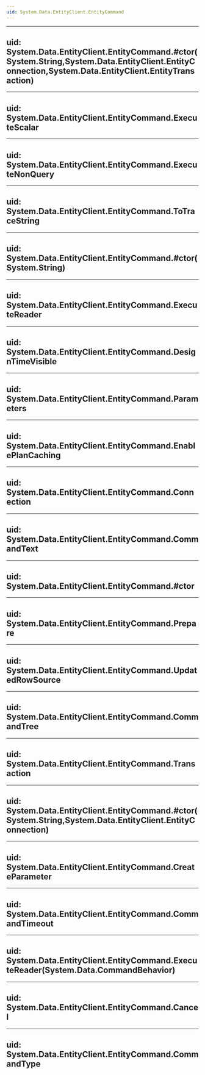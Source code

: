 ```yaml
---
uid: System.Data.EntityClient.EntityCommand
---
```


---
uid: System.Data.EntityClient.EntityCommand.#ctor(System.String,System.Data.EntityClient.EntityConnection,System.Data.EntityClient.EntityTransaction)
---

---
uid: System.Data.EntityClient.EntityCommand.ExecuteScalar
---

---
uid: System.Data.EntityClient.EntityCommand.ExecuteNonQuery
---

---
uid: System.Data.EntityClient.EntityCommand.ToTraceString
---

---
uid: System.Data.EntityClient.EntityCommand.#ctor(System.String)
---

---
uid: System.Data.EntityClient.EntityCommand.ExecuteReader
---

---
uid: System.Data.EntityClient.EntityCommand.DesignTimeVisible
---

---
uid: System.Data.EntityClient.EntityCommand.Parameters
---

---
uid: System.Data.EntityClient.EntityCommand.EnablePlanCaching
---

---
uid: System.Data.EntityClient.EntityCommand.Connection
---

---
uid: System.Data.EntityClient.EntityCommand.CommandText
---

---
uid: System.Data.EntityClient.EntityCommand.#ctor
---

---
uid: System.Data.EntityClient.EntityCommand.Prepare
---

---
uid: System.Data.EntityClient.EntityCommand.UpdatedRowSource
---

---
uid: System.Data.EntityClient.EntityCommand.CommandTree
---

---
uid: System.Data.EntityClient.EntityCommand.Transaction
---

---
uid: System.Data.EntityClient.EntityCommand.#ctor(System.String,System.Data.EntityClient.EntityConnection)
---

---
uid: System.Data.EntityClient.EntityCommand.CreateParameter
---

---
uid: System.Data.EntityClient.EntityCommand.CommandTimeout
---

---
uid: System.Data.EntityClient.EntityCommand.ExecuteReader(System.Data.CommandBehavior)
---

---
uid: System.Data.EntityClient.EntityCommand.Cancel
---

---
uid: System.Data.EntityClient.EntityCommand.CommandType
---
